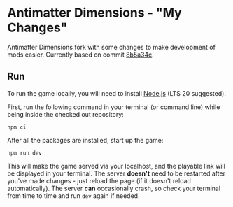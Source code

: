 # Antimatter Dimensions - "My Changes"
Antimatter Dimensions fork with some changes to make development of mods easier.
Currently based on commit [8b5a34c](https://github.com/IvarK/AntimatterDimensionsSourceCode/commit/8b5a34c).

## Run

To run the game locally, you will need to install [Node.js](https://nodejs.org/) (LTS 20 suggested).

First, run the following command in your terminal (or command line) while being
inside the checked out repository:

```
npm ci
```

After all the packages are installed, start up the game:

```
npm run dev
```

This will make the game served via your localhost, and the playable link will
be displayed in your terminal. The server **doesn't** need to be restarted
after you've made changes - just reload the page (if it doesn't reload automatically).
The server **can** occasionally crash, so check your terminal from time to time and run `dev`
again if needed.
